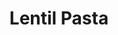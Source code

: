 ---
title: Lentil Pasta
summary: Hearty, protein-packed pasta with a rich lentil and tomato sauce—easy, nutritious, and vegan.

linkout: https://theplantbasedschool.com/lentil-pasta/

tags:
- vegan
- pasta
- lentils
- healthy

servings: 4
time: 40m

ingredients:
- 2 tbsp olive oil
- 1 onion, chopped
- 2 cloves garlic, minced
- 1 carrot, diced
- 1 celery stalk, diced
- 1 cup dried brown or green lentils, rinsed
- 1 can chopped tomatoes (400g)
- 2 tbsp tomato paste
- 4 cups vegetable broth
- 1 tsp dried oregano
- 1 tsp dried basil
- Salt and pepper, to taste
- 400g pasta (penne or rigatoni)
- Fresh parsley, chopped (to serve)

directions:
- Heat olive oil in a large pan over medium heat. Add onion, garlic, carrot, and celery. Sauté until soft.
- Stir in lentils, chopped tomatoes, tomato paste, vegetable broth, oregano, basil, salt, and pepper.
- Bring to a boil, then reduce heat and simmer for 25–30 minutes until lentils are tender and sauce thickens.
- Meanwhile, cook pasta in salted boiling water until al dente. Drain.
- Toss pasta with lentil sauce and serve topped with fresh parsley.
---